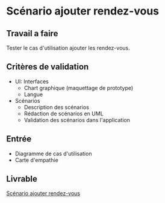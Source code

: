 # Scénario ajouter rendez-vous

## Travail a faire
Tester le cas d'utilisation ajouter les rendez-vous.

## Critères de validation
- UI: Interfaces
  - Chart graphique (maquettage de prototype)
  - Langue
- Scénarios
  - Description des scénarios
  - Rédaction de scénarios en UML
  - Validation des scénarios dans l'application
 ## Entrée
- Diagramme de cas d'utilisation
- Carte d'empathie
## Livrable

[Scénario ajouter rendez-vous](https://docs.google.com/presentation/d/1kMBm9piDxl0KFJjdV537nE7XUjuuNi4q/edit?usp=sharing&ouid=109910539235530474628&rtpof=true&sd=true)
